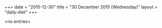 +++
date = "2015-12-30"
title = "30 December 2015 (Wednesday)"
layout = "daily-diet"
+++


\<no entries\>

